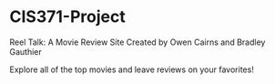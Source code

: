 # CIS371-Project

Reel Talk: A Movie Review Site
Created by Owen Cairns and Bradley Gauthier

Explore all of the top movies and leave reviews on your favorites!
